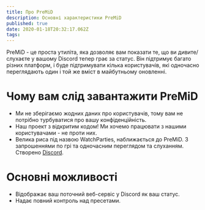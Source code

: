 ```yaml
---
title: Про PreMiD
description: Основні характеристики PreMiD
published: true
date: 2020-01-18T20:32:17.062Z
tags:
---
```


PreMiD - це проста утиліта, яка дозволяє вам показати те, що ви дивите/слухаєте у вашому Discord тепер грає за статус. Він підтримує багато різних платформ, і буде підтримувати кілька користувачів, які одночасно переглядають один і той же вміст в майбутньому оновленні.

# Чому вам слід завантажити PreMiD
- Ми не зберігаємо жодних даних про користувачів, тому вам не потрібно турбуватися про вашу конфіденційність.
- Наш проект з відкритим кодом! Ми хочемо працювати з нашими користувачами - не проти них.
- Велика риса під назвою WatchParties, наближається до PreMiD. З запрошеннями по грі та одночасним переглядом та слуханням. Створено [Discord](https://discordapp.com/).

# Основні можливості
- Відображає ваш поточний веб-сервіс у Discord як ваш статус.
- Надає повний контроль над пресетами.